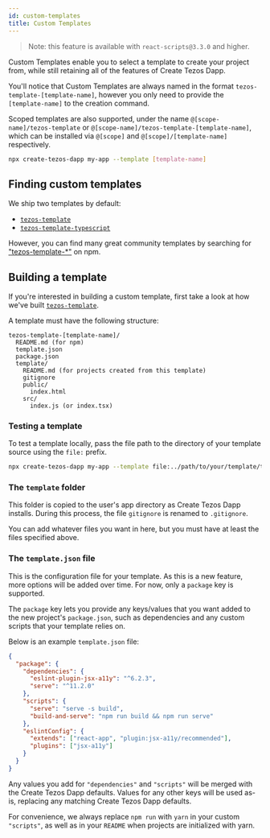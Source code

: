 ```yaml
---
id: custom-templates
title: Custom Templates
---
```


> Note: this feature is available with `react-scripts@3.3.0` and higher.

Custom Templates enable you to select a template to create your project from, while still retaining all of the features of Create Tezos Dapp.

You'll notice that Custom Templates are always named in the format `tezos-template-[template-name]`, however you only need to provide the `[template-name]` to the creation command.

Scoped templates are also supported, under the name `@[scope-name]/tezos-template` or `@[scope-name]/tezos-template-[template-name]`, which can be installed via `@[scope]` and `@[scope]/[template-name]` respectively.

```sh
npx create-tezos-dapp my-app --template [template-name]
```

## Finding custom templates

We ship two templates by default:

- [`tezos-template`](https://github.com/waylad/create-tezos-dapp/tree/main/packages/tezos-template)
- [`tezos-template-typescript`](https://github.com/waylad/create-tezos-dapp/tree/main/packages/tezos-template-typescript)

However, you can find many great community templates by searching for ["tezos-template-\*"](https://www.npmjs.com/search?q=tezos-template-*) on npm.

## Building a template

If you're interested in building a custom template, first take a look at how we've built [`tezos-template`](https://github.com/waylad/create-tezos-dapp/tree/main/packages/tezos-template).

A template must have the following structure:

```
tezos-template-[template-name]/
  README.md (for npm)
  template.json
  package.json
  template/
    README.md (for projects created from this template)
    gitignore
    public/
      index.html
    src/
      index.js (or index.tsx)
```

### Testing a template

To test a template locally, pass the file path to the directory of your template source using the `file:` prefix.

```sh
npx create-tezos-dapp my-app --template file:../path/to/your/template/tezos-template-[template-name]
```

### The `template` folder

This folder is copied to the user's app directory as Create Tezos Dapp installs. During this process, the file `gitignore` is renamed to `.gitignore`.

You can add whatever files you want in here, but you must have at least the files specified above.

### The `template.json` file

This is the configuration file for your template. As this is a new feature, more options will be added over time. For now, only a `package` key is supported.

The `package` key lets you provide any keys/values that you want added to the new project's `package.json`, such as dependencies and any custom scripts that your template relies on.

Below is an example `template.json` file:

```json
{
  "package": {
    "dependencies": {
      "eslint-plugin-jsx-a11y": "^6.2.3",
      "serve": "^11.2.0"
    },
    "scripts": {
      "serve": "serve -s build",
      "build-and-serve": "npm run build && npm run serve"
    },
    "eslintConfig": {
      "extends": ["react-app", "plugin:jsx-a11y/recommended"],
      "plugins": ["jsx-a11y"]
    }
  }
}
```

Any values you add for `"dependencies"` and `"scripts"` will be merged with the Create Tezos Dapp defaults. Values for any other keys will be used as-is, replacing any matching Create Tezos Dapp defaults.

For convenience, we always replace `npm run` with `yarn` in your custom `"scripts"`, as well as in your `README` when projects are initialized with yarn.
